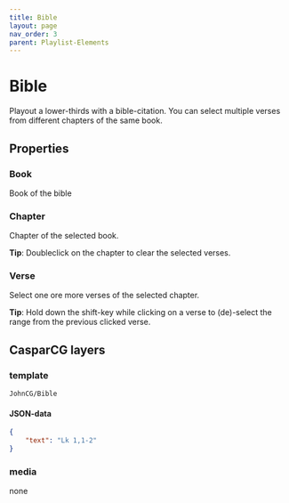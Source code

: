 ```yaml
---
title: Bible
layout: page
nav_order: 3
parent: Playlist-Elements
---
```

# Bible
Playout a lower-thirds with a bible-citation.
You can select multiple verses from different chapters of the same book.

## Properties

### Book
Book of the bible

### Chapter
Chapter of the selected book.

**Tip**: Doubleclick on the chapter to clear the selected verses.

### Verse
Select one ore more verses of the selected chapter.

**Tip**: Hold down the shift-key while clicking on a verse to (de)-select the range from the previous clicked verse.

## CasparCG layers

### template
`JohnCG/Bible`

#### JSON-data
```json
{
	"text": "Lk 1,1-2"
}
```

### media
none